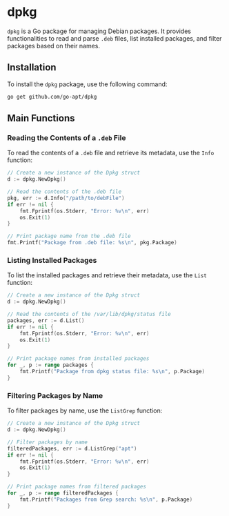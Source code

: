 # dpkg

`dpkg` is a Go package for managing Debian packages. It provides functionalities to read and parse `.deb` files, list installed packages, and filter packages based on their names.

## Installation

To install the `dpkg` package, use the following command:

```sh
go get github.com/go-apt/dpkg
```

## Main Functions

### Reading the Contents of a `.deb` File

To read the contents of a `.deb` file and retrieve its metadata, use the `Info` function:

```go
// Create a new instance of the Dpkg struct
d := dpkg.NewDpkg()

// Read the contents of the .deb file
pkg, err := d.Info("/path/to/debFile")
if err != nil {
    fmt.Fprintf(os.Stderr, "Error: %v\n", err)
    os.Exit(1)
}

// Print package name from the .deb file
fmt.Printf("Package from .deb file: %s\n", pkg.Package)
```

### Listing Installed Packages

To list the installed packages and retrieve their metadata, use the `List` function:

```go
// Create a new instance of the Dpkg struct
d := dpkg.NewDpkg()

// Read the contents of the /var/lib/dpkg/status file
packages, err := d.List()
if err != nil {
    fmt.Fprintf(os.Stderr, "Error: %v\n", err)
    os.Exit(1)
}

// Print package names from installed packages
for _, p := range packages {
    fmt.Printf("Package from dpkg status file: %s\n", p.Package)
}
```

### Filtering Packages by Name

To filter packages by name, use the `ListGrep` function:

```go
// Create a new instance of the Dpkg struct
d := dpkg.NewDpkg()

// Filter packages by name
filteredPackages, err := d.ListGrep("apt")
if err != nil {
    fmt.Fprintf(os.Stderr, "Error: %v\n", err)
    os.Exit(1)
}

// Print package names from filtered packages
for _, p := range filteredPackages {
    fmt.Printf("Packages from Grep search: %s\n", p.Package)
}
```

